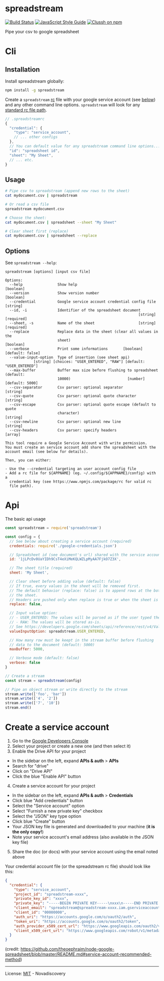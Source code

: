 # spreadstream
[![Build Status](https://travis-ci.org/nodys/spreadstream.svg?branch=master)](https://travis-ci.org/nodys/spreadstream) [![JavaScript Style Guide](https://img.shields.io/badge/code_style-standard-brightgreen.svg)](https://standardjs.com) [![Clussh on npm](https://img.shields.io/npm/v/spreadstream.svg)](https://www.npmjs.com/package/spreadstream)



Pipe your csv to google spreadsheet

# Cli

## Installation
Install spreadstream globally:

```sh
npm install -g spreadstream
```

Create a `spreadstream` [rc](https://www.npmjs.com/package/rc) file with your google service account (see [below](#create-a-service-account)) and any other command line options. `spreadstream` will look for any [standard rc file path](https://www.npmjs.com/package/rc#standards).

```js
// .spreadstreamrc
{
  "credential": {
    "type": "service_account",
    // ... other configs
  },
  // You can default value for any spreadstream command line options...
  "id": "spreadsheet id",
  "sheet": "My Sheet",
  // ... etc.
}
```

## Usage

```sh
# Pipe csv to spreadstream (append new rows to the sheet)
cat mydocument.csv | spreadstream

# Or read a csv file
spreadstream mydocument.csv

# Choose the sheet:
cat mydocument.csv | spreadsheet --sheet "My Sheet"

# Clear sheet first (replace)
cat mydocument.csv | spreadsheet --replace
```

## Options

See `spreadstream --help`:

```
spreadstream [options] [input csv file]

Options:
  --help                Show help                                      [boolean]
  --version             Show version number                            [boolean]
  --credential          Google service account credential config file   [string]
  --id, -i              Identifier of the spreadsheet document
                                                             [string] [required]
  --sheet, -s           Name of the sheet                    [string] [required]
  --replace             Replace data in the sheet (clear all values in the
                        sheet)                                         [boolean]
  --verbose             Print some informations       [boolean] [default: false]
  --value-input-option  Type of insertion (see sheet api)
             [string] [choices: "USER_ENTERED", "RAW"] [default: "USER_ENTERED"]
  --max-buffer          Buffer max size before flushing to spreadsheet (default:
                        10000)                          [number] [default: 5000]
  --csv-separator       Csv parser: optional separator                  [string]
  --csv-quote           Csv parser: optional quote character            [string]
  --csv-escape          Csv parser: optional quote escape (default to quote
                        character)                                      [string]
  --csv-newline         Csv parser: optional new line                   [string]
  --csv-headers         Csv parser: specify headers                      [array]

This tool require a Google Service Account with write permission.
You must create an service account add share the spreadsheet with the
account email (see below for details).

Then, you can either:

- Use the --credential targeting an user account config file
- Add a rc file for ${APPNAME} (eg. ~/.config/${APPNAME}/config) with a
  credential key (see https://www.npmjs.com/package/rc for valid rc
  file path).
```


# Api

The basic api usage

```js
const spreadstream = require('spreadstream')

const config = {
  // See below about creating a service account (required)
  credentials: require('./google-credentials.json')  

  // Spreadsheet id (see document's url) shared with the service account (required)
  id: '1jLPcDv0UaYIDh9CsT4eXiMeKQLWZLpMyAA7FjkO7Z3X',

  // The sheet title (required)
  sheet: 'My Sheet',

  // Clear sheet before adding value (default: false)
  // If true, every values in the sheet will be removed first.
  // The default behavior (replace: false) is to append rows at the bottom of
  // the sheet.
  // Headers are pushed only when replace is true or when the sheet is new.
  replace: false,

  // Input value option:
  // - USER_ENTERED: The values will be parsed as if the user typed them into the UI (the default)
  // - RAW: The values will be stored as-is.
  // See https://developers.google.com/sheets/api/reference/rest/v4/ValueInputOption
  valueInputOption: spreadstream.USER_ENTERED,

  // How many row must be keept in the stream buffer before flushing
  // data to the document (default: 5000)
  maxBuffer: 5000,

  // Verbose mode (default: false)
  verbose: false
}

// Create a stream
const stream = spreadstream(config)

// Pipe an object stream or write directly to the stream
stream.write(['foo', 'bar'])
stream.write(['4', '2'])
stream.write(['7', '10'])
stream.end()
```

# Create a service account

1. Go to the [Google Developers Console](https://console.developers.google.com/project)
2. Select your project or create a new one (and then select it)
3. Enable the Drive API for your project
  - In the sidebar on the left, expand __APIs & auth__ > __APIs__
  - Search for "drive"
  - Click on "Drive API"
  - Click the blue "Enable API" button
4. Create a service account for your project
  - In the sidebar on the left, expand __APIs & auth__ > __Credentials__
  - Click blue "Add credentials" button
  - Select the "Service account" option
  - Select "Furnish a new private key" checkbox
  - Select the "JSON" key type option
  - Click blue "Create" button
  - Your JSON key file is generated and downloaded to your machine
    (__it is the only copy!__)
  - Note your service account's email address (also available in the JSON
    key file)
5. Share the doc (or docs) with your service account using the email
   noted above

Your credential account file (or the spreadstream rc file) should look like this:

```json
{
  "credential": {
    "type": "service_account",
    "project_id": "spreadstream-xxxx",
    "private_key_id": "xxxx",
    "private_key": "-----BEGIN PRIVATE KEY-----\nxxx\n-----END PRIVATE KEY-----\n",
    "client_email": "spreadstream@spreadstream-xxxx.iam.gserviceaccount.com",
    "client_id": "00000000",
    "auth_uri": "https://accounts.google.com/o/oauth2/auth",
    "token_uri": "https://accounts.google.com/o/oauth2/token",
    "auth_provider_x509_cert_url": "https://www.googleapis.com/oauth2/v1/certs",
    "client_x509_cert_url": "https://www.googleapis.com/robot/v1/metadata/x509/spreadstream%40spreadstream-xxxx.iam.gserviceaccount.com"
  }
}
```
(credit: https://github.com/theoephraim/node-google-spreadsheet/blob/master/README.md#service-account-recommended-method)


---

License: [MIT](./LICENSE) - Novadiscovery
